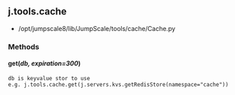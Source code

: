 <!-- toc -->
## j.tools.cache

- /opt/jumpscale8/lib/JumpScale/tools/cache/Cache.py

### Methods

#### get(*db, expiration=300*) 

```
db is keyvalue stor to use
e.g. j.tools.cache.get(j.servers.kvs.getRedisStore(namespace="cache"))

```

